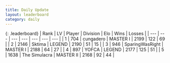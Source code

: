 ```yaml
---
title: Daily Update
layout: leaderboard
category: daily
---
```


{: .leaderboard}
| Rank | LV | Player | Division | Elo | Wins | Losses |
| --- | --- | --- | --- | --- | --- | --- |
| <span data-change="4">1</span> | 704 | <span title="ID: 54134">cungadero</span> | MASTER I | <span data-change="69">2199</span> | <span data-change="17">122</span> | <span data-change="6">69</span> |
| <span data-change="0">2</span> | 2146 | <span title="ID: 353063">Sktima</span> | LEGEND | <span data-change="-23">2190</span> | <span data-change="1">51</span> | <span data-change="3">15</span> |
| <span data-change="0">3</span> | 946 | <span title="ID: 402846">SparingWasRight</span> | MASTER I | <span data-change="12">2188</span> | <span data-change="10">64</span> | <span data-change="7">27</span> |
| <span data-change="-3">4</span> | 897 | <span title="ID: 650820">YOFCA</span> | LEGEND | <span data-change="-41">2177</span> | <span data-change="12">125</span> | <span data-change="8">51</span> |
| <span data-change="5">5</span> | 1638 | <span title="ID: 366840">The Simulacra</span> | MASTER II | <span data-change="87">2168</span> | <span data-change="13">92</span> | <span data-change="5">44</span> |